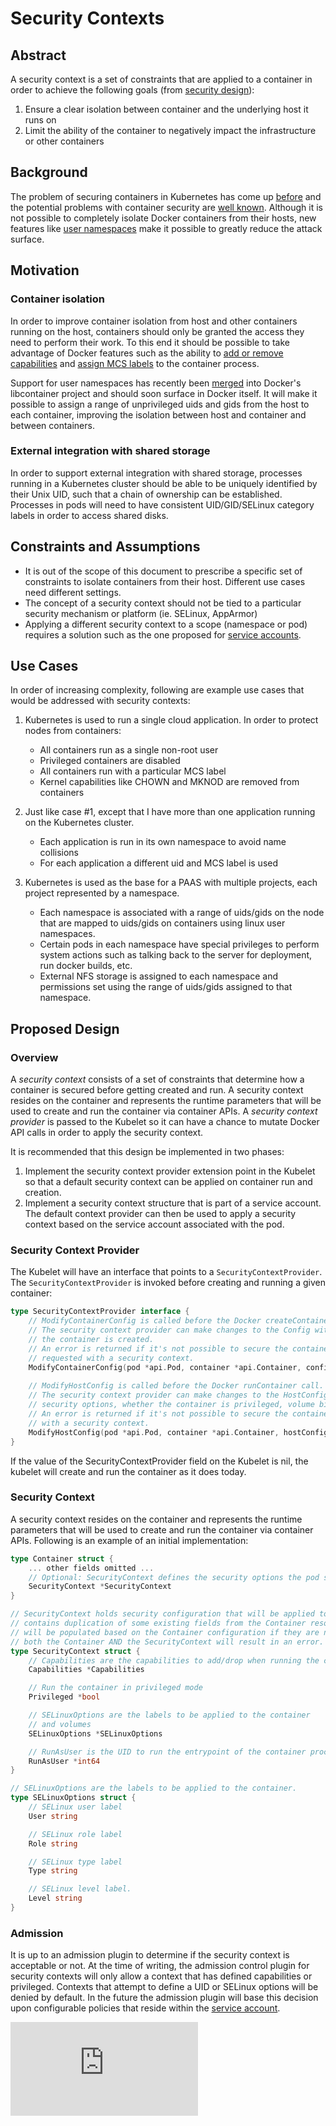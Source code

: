 <!-- BEGIN MUNGE: UNVERSIONED_WARNING -->


<!-- END MUNGE: UNVERSIONED_WARNING -->

# Security Contexts

## Abstract

A security context is a set of constraints that are applied to a container in
order to achieve the following goals (from [security design](security.md)):

1.  Ensure a clear isolation between container and the underlying host it runs
on
2.  Limit the ability of the container to negatively impact the infrastructure
or other containers

## Background

The problem of securing containers in Kubernetes has come up
[before](http://issue.k8s.io/398) and the potential problems with container
security are [well known](http://opensource.com/business/14/7/docker-security-selinux).
Although it is not possible to completely isolate Docker containers from their
hosts, new features like [user namespaces](https://github.com/docker/libcontainer/pull/304)
make it possible to greatly reduce the attack surface.

## Motivation

### Container isolation

In order to improve container isolation from host and other containers running
on the host, containers should only be granted the access they need to perform
their work. To this end it should be possible to take advantage of Docker
features such as the ability to
[add or remove capabilities](https://docs.docker.com/reference/run/#runtime-privilege-linux-capabilities-and-lxc-configuration)
and [assign MCS labels](https://docs.docker.com/reference/run/#security-configuration)
to the container process.

Support for user namespaces has recently been
[merged](https://github.com/docker/libcontainer/pull/304) into Docker's
libcontainer project and should soon surface in Docker itself. It will make it
possible to assign a range of unprivileged uids and gids from the host to each
container, improving the isolation between host and container and between
containers.

### External integration with shared storage

In order to support external integration with shared storage, processes running
in a Kubernetes cluster should be able to be uniquely identified by their Unix
UID, such that a chain of  ownership can be established. Processes in pods will
need to have consistent UID/GID/SELinux category labels in order to access
shared disks.

## Constraints and Assumptions

* It is out of the scope of this document to prescribe a specific set of
constraints to isolate containers from their host. Different use cases need
different settings.
* The concept of a security context should not be tied to a particular security
mechanism or platform (ie. SELinux, AppArmor)
* Applying a different security context to a scope (namespace or pod) requires
a solution such as the one proposed for [service accounts](service_accounts.md).

## Use Cases

In order of increasing complexity, following are example use cases that would
be addressed with security contexts:

1.  Kubernetes is used to run a single cloud application. In order to protect
nodes from containers:
    * All containers run as a single non-root user
    * Privileged containers are disabled
    * All containers run with a particular MCS label
    * Kernel capabilities like CHOWN and MKNOD are removed from containers

2.  Just like case #1, except that I have more than one application running on
the Kubernetes cluster.
    * Each application is run in its own namespace to avoid name collisions
    * For each application a different uid and MCS label is used

3.  Kubernetes is used as the base for a PAAS with multiple projects, each
project represented by a namespace.
    * Each namespace is associated with a range of uids/gids on the node that
are mapped to uids/gids on containers using linux user namespaces.
    * Certain pods in each namespace have special privileges to perform system
actions such as talking back to the server for deployment, run docker builds,
etc.
    * External NFS storage is assigned to each namespace and permissions set
using the range of uids/gids assigned to that namespace.

## Proposed Design

### Overview

A *security context* consists of a set of constraints that determine how a
container is secured before getting created and run. A security context resides
on the container and represents the runtime parameters that will be used to
create and run the container via container APIs. A *security context provider*
is passed to the Kubelet so it can have a chance to mutate Docker API calls in
order to apply the security context.

It is recommended that this design be implemented in two phases:

1.  Implement the security context provider extension point in the Kubelet
so that a default security context can be applied on container run and creation.
2.  Implement a security context structure that is part of a service account. The
default context provider can then be used to apply a security context based on
the service account associated with the pod.

### Security Context Provider

The Kubelet will have an interface that points to a `SecurityContextProvider`.
The `SecurityContextProvider` is invoked before creating and running a given
container:

```go
type SecurityContextProvider interface {
	// ModifyContainerConfig is called before the Docker createContainer call.
	// The security context provider can make changes to the Config with which
	// the container is created.
	// An error is returned if it's not possible to secure the container as 
	// requested with a security context. 
	ModifyContainerConfig(pod *api.Pod, container *api.Container, config *docker.Config)
	
	// ModifyHostConfig is called before the Docker runContainer call.
	// The security context provider can make changes to the HostConfig, affecting
	// security options, whether the container is privileged, volume binds, etc.
	// An error is returned if it's not possible to secure the container as requested 
	// with a security context. 
	ModifyHostConfig(pod *api.Pod, container *api.Container, hostConfig *docker.HostConfig)
}
```

If the value of the SecurityContextProvider field on the Kubelet is nil, the
kubelet will create and run the container as it does today.

### Security Context

A security context resides on the container and represents the runtime
parameters that will be used to create and run the container via container APIs.
Following is an example of an initial implementation:

```go
type Container struct {
	... other fields omitted ...
	// Optional: SecurityContext defines the security options the pod should be run with
    SecurityContext *SecurityContext
}

// SecurityContext holds security configuration that will be applied to a container.  SecurityContext
// contains duplication of some existing fields from the Container resource.  These duplicate fields
// will be populated based on the Container configuration if they are not set.  Defining them on
// both the Container AND the SecurityContext will result in an error.
type SecurityContext struct {
	// Capabilities are the capabilities to add/drop when running the container
	Capabilities *Capabilities

	// Run the container in privileged mode
	Privileged *bool

	// SELinuxOptions are the labels to be applied to the container
	// and volumes
	SELinuxOptions *SELinuxOptions

	// RunAsUser is the UID to run the entrypoint of the container process.
	RunAsUser *int64
}

// SELinuxOptions are the labels to be applied to the container.
type SELinuxOptions struct {
	// SELinux user label
	User string

	// SELinux role label
	Role string

	// SELinux type label
	Type string

	// SELinux level label.
	Level string
}
```

### Admission

It is up to an admission plugin to determine if the security context is
acceptable or not. At the time of writing, the admission control plugin for
security contexts will only allow a context that has defined capabilities or
privileged. Contexts that attempt to define a UID or SELinux options will be
denied by default. In the future the admission plugin will base this decision
upon configurable policies that reside within the [service account](http://pr.k8s.io/2297).




<!-- BEGIN MUNGE: IS_VERSIONED -->
<!-- TAG IS_VERSIONED -->
<!-- END MUNGE: IS_VERSIONED -->


<!-- BEGIN MUNGE: GENERATED_ANALYTICS -->
[![Analytics](https://kubernetes-site.appspot.com/UA-36037335-10/GitHub/docs/design/security_context.md?pixel)]()
<!-- END MUNGE: GENERATED_ANALYTICS -->
